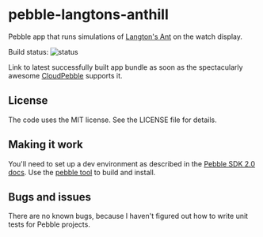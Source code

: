 pebble-langtons-anthill
=======================

Pebble app that runs simulations of
[Langton's Ant](http://en.wikipedia.org/wiki/Langton%27s_ant) on the watch
display.

Build status: ![status](https://cloudpebble.net/ide/project/42197/status.png)

Link to latest successfully built app bundle as soon as the spectacularly
awesome [CloudPebble](http://cloudpebble.net) supports it.

License
-------

The code uses the MIT license. See the LICENSE file for details.

Making it work
--------------

You'll need to set up a dev environment as described in the
[Pebble SDK 2.0 docs](http://developer.getpebble.com/2/). Use the
[pebble tool](https://developer.getpebble.com/2/getting-started/pebble-tool/)
to build and install.

Bugs and issues
---------------

There are no known bugs, because I haven't figured out how to write unit tests
for Pebble projects.
